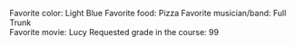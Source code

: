 Favorite color: Light Blue
Favorite food: Pizza
Favorite musician/band: Full Trunk  
Favorite movie: Lucy
Requested grade in the course: 99

